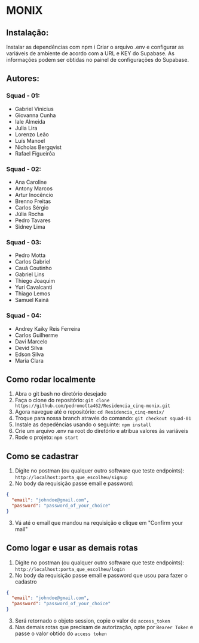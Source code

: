# MONIX

## Instalação:

Instalar as dependências com npm i
Criar o arquivo .env e configurar as variáveis de ambiente de acordo com a URL e KEY do Supabase.
As informações podem ser obtidas no painel de configurações do Supabase.

## Autores:

### Squad - 01:

- Gabriel Vinicius
- Giovanna Cunha
- Iale Almeida
- Julia Lira
- Lorenzo Leão
- Luís Manoel
- Nicholas Bergqvist
- Rafael Figueirôa

### Squad - 02:

- Ana Caroline
- Antony Marcos
- Artur Inocêncio
- Brenno Freitas
- Carlos Sérgio
- Júlia Rocha
- Pedro Tavares
- Sidney Lima

### Squad - 03:

- Pedro Motta
- Carlos Gabriel
- Cauã Coutinho
- Gabriel Lins
- Thiego Joaquim
- Yuri Cavalcanti
- Thiago Lemos
- Samuel Kainã

### Squad - 04:

- Andrey Kaiky Reis Ferreira
- Carlos Guilherme
- Davi Marcelo
- Devid Silva
- Edson Silva
- Maria Clara

## Como rodar localmente

1. Abra o git bash no diretório desejado
2. Faça o clone do repositório: `git clone https://github.com/pedromotta462/Residencia_cinq-monix.git`
3. Agora navegue até o repositório: `cd Residencia_cinq-monix/`
4. Troque para nossa branch através do comando: `git checkout squad-01`
5. Instale as depedências usando o seguinte: `npm install`
6. Crie um arquivo .env na root do diretório e atribua valores às variáveis
7. Rode o projeto: `npm start`

## Como se cadastrar

1. Digite no postman (ou qualquer outro software que teste endpoints): `http://localhost:porta_que_escolheu/signup`
2. No body da requisição passe email e password:

```json
{
  "email": "johndoe@gmail.com",
  "password": "password_of_your_choice"
}
```

3. Vá até o email que mandou na requisição e clique em "Confirm your mail"

## Como logar e usar as demais rotas

1. Digite no postman (ou qualquer outro software que teste endpoints): `http://localhost:porta_que_escolheu/login`
2. No body da requisição passe email e password que usou para fazer o cadastro

```json
{
  "email": "johndoe@gmail.com",
  "password": "password_of_your_choice"
}
```

3. Será retornado o objeto session, copie o valor de `access_token`
4. Nas demais rotas que precisam de autorização, opte por `Bearer Token` e passe o valor obtido do `access token`

